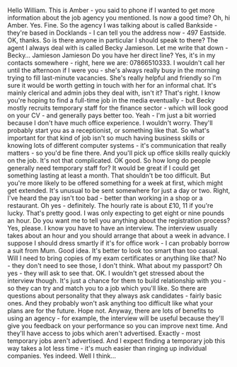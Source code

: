 
Hello William.
This is Amber -
you said to phone if I wanted to get more information about the job agency you mentioned.
Is now a good time?
Oh, hi Amber. Yes. Fine.
So the agency I was talking about is called Bankside -
they're based in Docklands -
I can tell you the address now - 497 Eastside.
OK, thanks.
So is there anyone in particular I should speak to there?
The agent I always deal with is called Becky Jamieson.
Let me write that down -
Becky…
Jamieson
Jamieson
Do you have her direct line?
Yes, it's in my contacts somewhere -
right, here we are:
07866510333.
I wouldn't call her until the afternoon if I were you -
she's always really busy in the morning trying to fill last-minute vacancies.
She's really helpful and friendly so I'm sure it would be worth getting in touch with her for an informal chat.
It's mainly clerical and admin jobs they deal with, isn't it?
That's right.
I know you're hoping to find a full-time job in the media eventually -
but Becky mostly recruits temporary staff for the finance sector -
which will look good on your CV - and generally pays better too.
Yeah - I'm just a bit worried because I don't have much office experience.
I wouldn't worry.
They'll probably start you as a receptionist, or something like that.
So what's important for that kind of job isn't so much having business skills or
knowing lots of different computer systems - it's communication that really matters -
so you'd be fine there.
And you'll pick up office skills really quickly on the job.
It's not that complicated.
OK good.
So how long do people generally need temporary staff for?
It would be great if I could get something lasting at least a month.
That shouldn't be too difficult.
But you're more likely to be offered something for a week at first, which might get extended.
It's unusual to be sent somewhere for just a day or two.
Right,
I've heard the pay isn't too bad -
better than working in a shop or a restaurant.
Oh yes - definitely.
The hourly rate is about £10, 11 if you're lucky.
That's pretty good.
I was only expecting to get eight or nine pounds an hour.
Do you want me to tell you anything about the registration process?
Yes, please.
I know you have to have an interview.
The interview usually takes about an hour
and you should arrange that about a week in advance.
I suppose I should dress smartly if it's for office work -
I can probably borrow a suit from Mum.
Good idea.
It's better to look too smart than too casual.
Will I need to bring copies of my exam certificates or anything like that?
No - they don't need to see those, I don't think.
What about my passport?
Oh yes - they will ask to see that.
OK.
I wouldn't get stressed about the interview though.
It's just a chance for them to build relationship with you -
so they can try and match you to a job which you'll like.
So there are questions about personality that they always ask candidates -
fairly basic ones.
And they probably won't ask anything too difficult like what your plans are for the future.
Hope not.
Anyway, there are lots of benefits to using an agency -
for example, the interview will be useful because they'll give you feedback on your performance
so you can improve next time.
And they'll have access to jobs which aren't advertised.
Exactly -
most temporary jobs aren't advertised.
And I expect finding a temporary job this way takes a lot less time -
it's much easier than ringing up individual companies.
Yes indeed.
Well I think…
